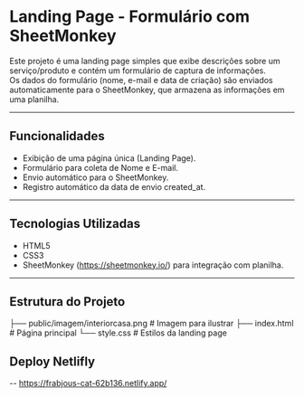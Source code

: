 # Landing Page - Formulário com SheetMonkey

Este projeto é uma landing page simples que exibe descrições sobre um serviço/produto e contém um formulário de captura de informações.  
Os dados do formulário (nome, e-mail e data de criação) são enviados automaticamente para o SheetMonkey, que armazena as informações em uma planilha.

---

## Funcionalidades
- Exibição de uma página única (Landing Page).
- Formulário para coleta de Nome e E-mail.
- Envio automático para o SheetMonkey.
- Registro automático da data de envio created_at.

---

## Tecnologias Utilizadas
- HTML5
- CSS3
- SheetMonkey (https://sheetmonkey.io/) para integração com planilha.

---

## Estrutura do Projeto
├── public/imagem/interiorcasa.png # Imagem para ilustrar
├── index.html # Página principal
└── style.css # Estilos da landing page

## Deploy Netlifly
-- https://frabjous-cat-62b136.netlify.app/
